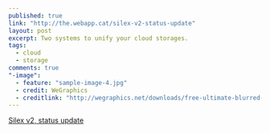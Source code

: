 ```yaml
---
published: true
link: "http://the.webapp.cat/silex-v2-status-update"
layout: post
excerpt: Two systems to unify your cloud storages.
tags: 
  - cloud
  - storage
comments: true
"-image": 
  - feature: "sample-image-4.jpg"
  - credit: WeGraphics
  - creditlink: "http://wegraphics.net/downloads/free-ultimate-blurred-background-pack/"
---
```




[Silex v2, status update](http://the.webapp.cat/silex-v2-status-update)
